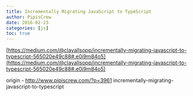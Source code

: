 ```yaml
---
title: Incrementally Migrating JavaScript to TypeScript
author: PipisCrew
date: 2016-02-23
categories: [js]
toc: true
---
```


[https://medium.com/@clayallsopp/incrementally-migrating-javascript-to-typescript-565020e49c88#.e0i9m84o5](https://medium.com/@clayallsopp/incrementally-migrating-javascript-to-typescript-565020e49c88#.e0i9m84o5)

origin - http://www.pipiscrew.com/?p=3961 incrementally-migrating-javascript-to-typescript